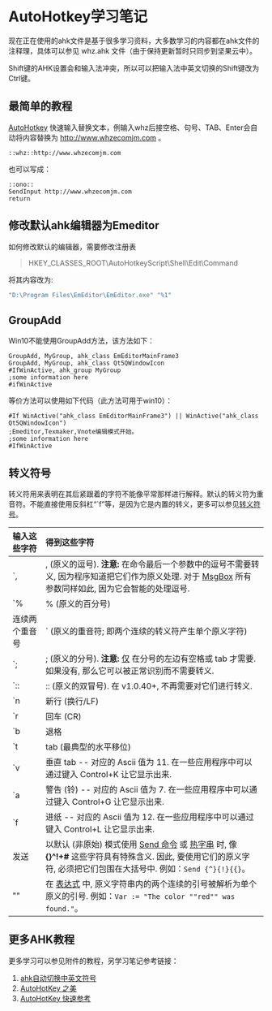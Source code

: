 # AutoHotkey学习笔记

现在正在使用的ahk文件是基于很多学习资料，大多数学习的内容都在ahk文件的注释理，具体可以参见 whz.ahk 文件（由于保持更新暂时只同步到坚果云中）。


Shift键的AHK设置会和输入法冲突，所以可以把输入法中英文切换的Shift键改为Ctrl键。

## 最简单的教程
[AutoHotkey](http://www.haiyun.me/tag/autohotkey) 快速输入替换文本，例输入whz后接空格、句号、TAB、Enter会自动将内容替换为 http://www.whzecomjm.com 。

```
::whz::http://www.whzecomjm.com
```

也可以写成：
```
::ono:: 
SendInput http://www.whzecomjm.com 
return
```



## 修改默认ahk编辑器为Emeditor

如何修改默认的编辑器，需要修改注册表 
> HKEY_CLASSES_ROOT\AutoHotkeyScript\Shell\Edit\Command

将其内容改为:

```bash
"D:\Program Files\EmEditor\EmEditor.exe" "%1"
```



## GroupAdd

Win10不能使用GroupAdd方法，该方法如下：   

```ahk
GroupAdd, MyGroup, ahk_class EmEditorMainFrame3
GroupAdd, MyGroup, ahk_class Qt5QWindowIcon
#IfWinActive, ahk_group MyGroup
;some information here
#ifWinActive 
```

等价方法可以使用如下代码（此方法可用于win10）：
```ahk
#If WinActive("ahk_class EmEditorMainFrame3") || WinActive("ahk_class Qt5QWindowIcon") 
;Emeditor,Texmaker,Vnote编辑模式开始。
;some information here
#IfWinActive 
```



## 转义符号

转义符用来表明在其后紧跟着的字符不能像平常那样进行解释。默认的转义符为重音符。不能直接使用反斜杠“`f”等，是因为它是内置的转义，更多可以参见[转义符号](http://ahkcn.sourceforge.net/docs/commands/_EscapeChar.htm)。



| 输入这些字符 | 得到这些字符 |
|:---|:---|
| `, | , (原义的逗号). **注意:** 在命令最后一个参数中的逗号不需要转义, 因为程序知道把它们作为原义处理. 对于 [MsgBox](http://ahkcn.sourceforge.net/docs/commands/MsgBox.htm) 所有参数同样如此, 因为它会智能的处理逗号. |
| `% | % (原义的百分号) |
| 连续两个重音号 | ` (原义的重音符; 即两个连续的转义符产生单个原义字符) |
| `; |  ; (原义的分号). **注意:** <u>仅</u> 在分号的左边有空格或 tab 才需要. 如果没有, 那么它可以被正常识别而不需要转义. |
| `:: | :: (原义的双冒号). 在 v1.0.40+, 不再需要对它们进行转义. |
| `n | 新行 (换行/LF) |
| `r | 回车 (CR) |
| `b | 退格 |
| `t | tab (最典型的水平移位) |
| `v | 垂直 tab -- 对应的 Ascii 值为 11\. 在一些应用程序中可以通过键入 Control+K 让它显示出来. |
| `a | 警告 (铃) -- 对应的 Ascii 值为 7\. 在一些应用程序中可以通过键入 Control+G 让它显示出来. |
| `f | 进纸 -- 对应的 Ascii 值为 12\. 在一些应用程序中可以通过键入 Control+L 让它显示出来. |
| 发送 | 以默认 (非原始) 模式使用 [Send 命令](http://ahkcn.sourceforge.net/docs/commands/Send.htm) 或 [热字串](http://ahkcn.sourceforge.net/docs/Hotstrings.htm) 时, 像 **{}^!+#** 这些字符具有特殊含义. 因此, 要使用它们的原义字符, 必须把它们包围在大括号中. 例如：`Send {^}{!}{{}`。 |
| "" | 在 [表达式](http://ahkcn.sourceforge.net/docs/Variables.htm#Expressions) 中, 原义字符串内的两个连续的引号被解析为单个原义的引号. 例如：`Var := "The color ""red"" was found."`。 |



## 更多AHK教程

更多学习可以参见附件的教程，另学习笔记参考链接：

1. [ahk自动切换中英文符号](http://www.xuebuyuan.com/1643780.html)
2. [AutoHotKey 之美](https://zhuanlan.zhihu.com/autohotkey)
3. [AutoHotKey 快速参考](https://wyagd001.github.io/zh-cn/docs/AutoHotkey.htm)



